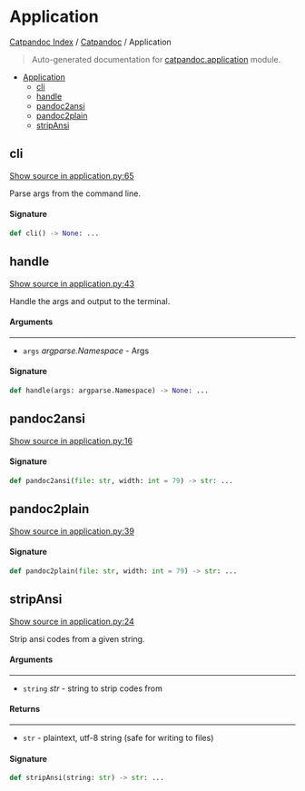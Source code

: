 # Application

[Catpandoc Index](../README.md#catpandoc-index) / [Catpandoc](./index.md#catpandoc) / Application

> Auto-generated documentation for [catpandoc.application](../../../catpandoc/application.py) module.

- [Application](#application)
  - [cli](#cli)
  - [handle](#handle)
  - [pandoc2ansi](#pandoc2ansi)
  - [pandoc2plain](#pandoc2plain)
  - [stripAnsi](#stripansi)

## cli

[Show source in application.py:65](../../../catpandoc/application.py#L65)

Parse args from the command line.

#### Signature

```python
def cli() -> None: ...
```



## handle

[Show source in application.py:43](../../../catpandoc/application.py#L43)

Handle the args and output to the terminal.

#### Arguments

----
 - `args` *argparse.Namespace* - Args

#### Signature

```python
def handle(args: argparse.Namespace) -> None: ...
```



## pandoc2ansi

[Show source in application.py:16](../../../catpandoc/application.py#L16)

#### Signature

```python
def pandoc2ansi(file: str, width: int = 79) -> str: ...
```



## pandoc2plain

[Show source in application.py:39](../../../catpandoc/application.py#L39)

#### Signature

```python
def pandoc2plain(file: str, width: int = 79) -> str: ...
```



## stripAnsi

[Show source in application.py:24](../../../catpandoc/application.py#L24)

Strip ansi codes from a given string.

#### Arguments

----
 - `string` *str* - string to strip codes from

#### Returns

-------
 - `str` - plaintext, utf-8 string (safe for writing to files)

#### Signature

```python
def stripAnsi(string: str) -> str: ...
```